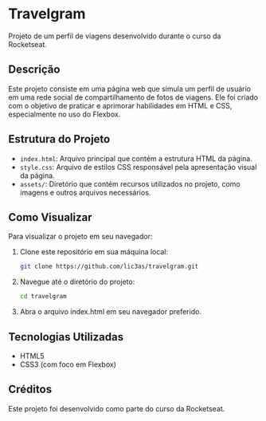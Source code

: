 # Travelgram

Projeto de um perfil de viagens desenvolvido durante o curso da Rocketseat.

## Descrição

Este projeto consiste em uma página web que simula um perfil de usuário em uma rede social de compartilhamento de fotos de viagens. Ele foi criado com o objetivo de praticar e aprimorar habilidades em HTML e CSS, especialmente no uso do Flexbox.

## Estrutura do Projeto

- `index.html`: Arquivo principal que contém a estrutura HTML da página.
- `style.css`: Arquivo de estilos CSS responsável pela apresentação visual da página.
- `assets/`: Diretório que contém recursos utilizados no projeto, como imagens e outros arquivos necessários.

## Como Visualizar

Para visualizar o projeto em seu navegador:

1. Clone este repositório em sua máquina local:

   ```bash
   git clone https://github.com/lic3as/travelgram.git
   ```

2. Navegue até o diretório do projeto:

     ```bash
   cd travelgram
   ```

3. Abra o arquivo index.html em seu navegador preferido.

## Tecnologias Utilizadas

- HTML5
- CSS3 (com foco em Flexbox)

## Créditos

Este projeto foi desenvolvido como parte do curso da Rocketseat.
